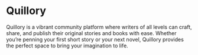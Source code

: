 # Quillory
Quillory is a vibrant community platform where writers of all levels can craft, share, and publish their original stories and books with ease. Whether you’re penning your first short story or your next novel, Quillory provides the perfect space to bring your imagination to life.
